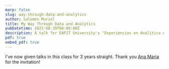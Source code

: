 ```yaml
---
marp: false
slug: way-through-data-and-analytics
author: Salomón Muriel
title: My Way Through Data and Analytics
pubDatetime: 2023-08-30T08:00:00Z
description: A talk for EAFIT University's "Experiencias en Analítica e Inteligencia de Negocios".
pdf: true
embed_pdf: true
---
```


I've now given talks in this class for 3 years straight. Thank you [Ana Maria](https://www.linkedin.com/in/amlopez81/) for the invitation!